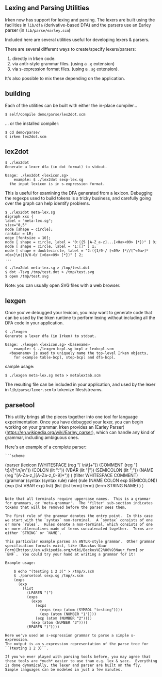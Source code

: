 Lexing and Parsing Utilities
----------------------------

Irken now has support for lexing and parsing.  The lexers are built
using the facilities in `lib/dfa` (derivative-based DFA) and the parsers
use an Earley parser (in `lib/parse/earley.scm`)

Included here are several utilities useful for developing lexers & parsers.

There are several different ways to create/specify lexers/parsers:

 1) directly in Irken code.
 2) via antlr-style grammar files. (using a `.g` extension)
 3) via s-expression format files. (using a `.sg` extension).

It's also possible to mix these depending on the application.

building
--------

Each of the utilities can be built with either the in-place compiler...

    $ self/compile demo/parse/lex2dot.scm

... or the installed compiler:

    $ cd demo/parse/
    $ irken lex2dot.scm

lex2dot
-------

    $ ./lex2dot
    Generate a lexer dfa (in dot format) to stdout.

    Usage: ./lex2dot <lexicon.sg>
        example: $ ./lex2dot sexp-lex.sg
      the input lexicon is in s-expression format.

This is useful for examining the DFA generated from a lexicon.
Debugging the regexps used to build tokens is a tricky business,
and carefully going over the graph can help identify problems.

    $ ./lex2dot meta-lex.sg
    digraph xxx {
    label = "meta-lex.sg";
    size="8,5"
    node [shape = circle];
    rankdir = LR;
    edge [fontsize = 10];
    node [ shape = circle, label = "0:({5 [A-Z_a-z]...[<0a><09> ]*})" ] 0;
    node [ shape = circle, label = "1:[]" ] 1;
    node [ shape = doublecircle, label = "2:({1/0-/ [<09> ]*//[^<0a>]*<0a>}\n|{0/0-0/ [<0a><09> ]*})" ] 2;
    ...

    $ ./lex2dot meta-lex.sg > /tmp/test.dot
    $ dot -Tsvg /tmp/test.dot > /tmp/test.svg
    $ open /tmp/test.svg

Note: you can usually open SVG files with a web browser.

lexgen
------

Once you've debugged your lexicon, you may want to generate code that
can be used by the Irken runtime to perform lexing without including
all the DFA code in your application.


    $ ./lexgen
    Generate a lexer dfa (in Irken) to stdout.

    Usage: ./lexgen <lexicon.sg> <basename>
        example: $ ./lexgen bcpl.sg bcpl > lexbcpl.scm
      <basename> is used to uniquely name the top-level Irken objects,
        for example table-bcpl, step-bcpl and dfa-bcpl.


sample usage:

    $ ./lexgen meta-lex.sg meta > metalextab.scm

The resulting file can be included in your application, and used by
the lexer in `lib/parse/lexer.scm` to tokenize files/streams.

parsetool
---------

This utility brings all the pieces together into one tool for language
experimentation. Once you have debugged your lexer, you can begin
working on your grammar.  Irken provides an [Earley
Parser)(https://en.wikipedia.org/wiki/Earley_parser), which can handle
any kind of grammar, including ambiguous ones.

Here's an example of a complete parser:

    ```scheme
(parser
 (lexicon
  (WHITESPACE (reg "[ \n\t]+"))
  (COMMENT    (reg "[ \t]*//[^\n]*\n"))
  (COLON      (lit ":"))
  (VBAR       (lit "|"))
  (SEMICOLON  (lit ";"))
  (NAME       (reg "[A-Za-z_][A-Za-z_0-9]*"))
  )
 (filter WHITESPACE COMMENT)
 (grammar
  (syntax (syntax rule) rule)
  (rule   (NAME COLON exp SEMICOLON))
  (exp    (list VBAR exp) list)
  (list   (list term) term)
  (term   STRING NAME)
  )
 )
```

Note that all terminals require uppercase names.  This is a grammar
for grammars, or 'meta-grammar'.  The 'filter' sub-section indicates
tokens that will be removed before the parser sees them.

The first rule of the grammar denotes the entry point.  In this case
we start with the `syntax` non-terminal.  A `syntax` consists of one
or more `rules`.  Rules denote a non-terminal, which consists of one
or more alternatives made of terms concatenated together.  Terms are
either `STRING` or `NAME`.

This particular example parses an ANTLR-style grammar.  Other grammar
specification formats exist, like (Bauckus-Naur
Form)[https://en.wikipedia.org/wiki/Backus%E2%80%93Naur_form] or
`BNF`.  You could try your hand at writing a grammar for it!

Example usage:

    $ echo "(testing 1 2 3)" > /tmp/x.scm
    $ ./parsetool sexp.sg /tmp/x.scm
    (exps
      (exp
        (list
          (LPAREN "(")
          (exps
            (exps
              (exps
                (exps (exp (atom (SYMBOL "testing"))))
                (exp (atom (NUMBER "1"))))
              (exp (atom (NUMBER "2"))))
            (exp (atom (NUMBER "3"))))
          (RPAREN ")"))))

Here we've used an s-expression grammar to parse a simple s-expression.
The output is an s-expression representation of the parse tree for ``(testing 1 2 3)``.

If you've ever played with parsing tools before, you may agree that
these tools are *much* easier to use than e.g. lex & yacc.  Everything
is done dynamically, the lexer and parser are built on the fly.
Simple languages can be modeled in just a few minutes.
